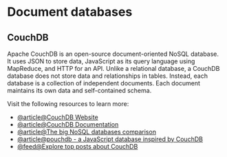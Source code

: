 # Document databases

## CouchDB

Apache CouchDB is an open-source document-oriented NoSQL database. It uses JSON to store data, JavaScript as its query language using MapReduce, and HTTP for an API. Unlike a relational database, a CouchDB database does not store data and relationships in tables. Instead, each database is a collection of independent documents. Each document maintains its own data and self-contained schema.

Visit the following resources to learn more:

- [@article@CouchDB Website](https://couchdb.apache.org/)
- [@article@CouchDB Documentation](https://docs.couchdb.org/)
- [@article@The big NoSQL databases comparison](https://kkovacs.eu/cassandra-vs-mongodb-vs-couchdb-vs-redis/)
- [@article@pouchdb - a JavaScript database inspired by CouchDB](https://pouchdb.com/)
- [@feed@Explore top posts about CouchDB](https://app.daily.dev/tags/couchdb?ref=roadmapsh)
